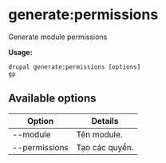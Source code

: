 # generate:permissions
Generate module permissions

**Usage:**
```
drupal generate:permissions [options]
gp
```

## Available options
Option | Details
-------|-------------
--module | Tên module.
--permissions | Tạo các quyền.
